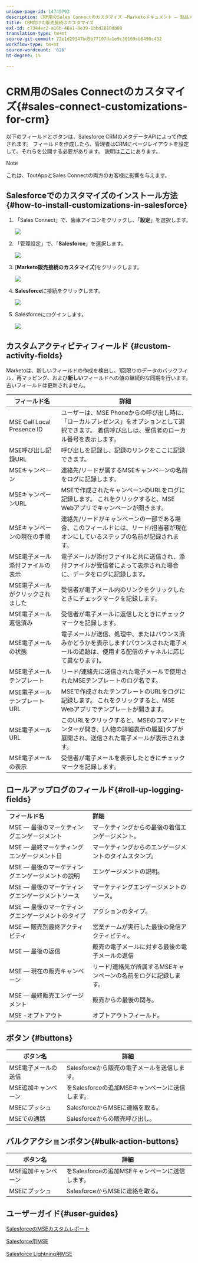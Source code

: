 ```yaml
---
unique-page-id: 14745793
description: CRM用のSales Connectのカスタマイズ —Marketoドキュメント — 製品ドキュメント
title: CRM向けの販売接続のカスタマイズ
exl-id: c7344ec2-a16b-48a1-8e39-1bbd2818db80
translation-type: tm+mt
source-git-commit: 72e1d29347bd5b77107da1e9c30169cb6490c432
workflow-type: tm+mt
source-wordcount: '626'
ht-degree: 1%

---
```


# CRM用のSales Connectのカスタマイズ{#sales-connect-customizations-for-crm}

以下のフィールドとボタンは、Salesforce CRMのメタデータAPIによって作成されます。 フィールドを作成したら、管理者はCRMにページレイアウトを設定して、それらを公開する必要があります。 説明は[ここ](https://docs.marketo.com/display/docs/assets/marketo-sales-engage-for-salesforce-installation-and-success-guide.pdf)にあります。

>[!NOTE]
>
>これは、ToutAppとSales Connectの両方のお客様に影響を与えます。

## Salesforceでのカスタマイズのインストール方法{#how-to-install-customizations-in-salesforce}

1. 「Sales Connect」で、歯車アイコンをクリックし、「**設定**」を選択します。

   ![](assets/one.png)

1. 「管理設定」で、「**Salesforce**」を選択します。

   ![](assets/two.png)

1. [**Marketo販売接続のカスタマイズ**]をクリックします。

   ![](assets/three.png)

1. **Salesforce**&#x200B;に接続をクリックします。

   ![](assets/four.png)

1. Salesforceにログインします。

   ![](assets/five.png)

## カスタムアクティビティフィールド {#custom-activity-fields}

Marketoは、新しいフィールドの作成を検出し、1回限りのデータのバックフィル、再マッピング、および&#x200B;**新しい**&#x200B;フィールドへの値の継続的な同期を行います。 古いフィールドは更新されません。

| **フィールド名** | **詳細** |
|---|---|
| MSE Call Local Presence ID | ユーザーは、MSE Phoneからの呼び出し時に、「ローカルプレゼンス」をオプションとして選択できます。 着信呼び出しは、受信者のローカル番号を表示します。 |
| MSE呼び出し記録URL | 呼び出しを記録し、記録のリンクをここに記録できます。 |
| MSEキャンペーン | 連絡先/リードが属するMSEキャンペーンの名前をログに記録します。 |
| MSEキャンペーンURL | MSEで作成されたキャンペーンのURLをログに記録します。 これをクリックすると、MSE Webアプリでキャンペーンが開きます。 |
| MSEキャンペーンの現在の手順 | 連絡先/リードがキャンペーンの一部である場合、このフィールドには、リード/担当者が現在オンにしているステップの名前が記録されます。 |
| MSE電子メール添付ファイルの表示 | 電子メールが添付ファイルと共に送信され、添付ファイルが受信者によって表示された場合に、データをログに記録します。 |
| MSE電子メールがクリックされました | 受信者が電子メール内のリンクをクリックしたときにチェックマークを記録します。 |
| MSE電子メール返信済み | 受信者が電子メールに返信したときにチェックマークを記録します。 |
| MSE電子メールの状態 | 電子メールが送信、処理中、またはバウンス済みかどうかを表示します(バウンスされた電子メールの追跡は、使用する配信のチャネルに応じて異なります)。 |
| MSE電子メールテンプレート | リード/連絡先に送信された電子メールで使用されたMSEテンプレートのログ名です。 |
| MSE電子メールテンプレートURL | MSEで作成されたテンプレートのURLをログに記録します。 これをクリックすると、MSE Webアプリでテンプレートが開きます。 |
| MSE電子メールURL | このURLをクリックすると、MSEのコマンドセンターが開き、[人物の詳細表示の履歴]タブが展開され、送信された電子メールが表示されます。 |
| MSE電子メールの表示 | 受信者が電子メールを表示したときにチェックマークを記録します。 |

## ロールアップログのフィールド{#roll-up-logging-fields}

<table> 
 <colgroup> 
  <col> 
  <col> 
 </colgroup> 
 <tbody> 
  <tr> 
   <td><strong>フィールド名</strong></td> 
   <td><strong>詳細</strong></td> 
  </tr> 
  <tr> 
   <td>MSE — 最後のマーケティングエンゲージメント</td> 
   <td>マーケティングからの最後の着信エンゲージメント。 </td> 
  </tr> 
  <tr> 
   <td>MSE — 最終マーケティングエンゲージメント日</td> 
   <td>マーケティングからのエンゲージメントのタイムスタンプ。</td> 
  </tr> 
  <tr> 
   <td>MSE — 最後のマーケティングエンゲージメントの説明</td> 
   <td>エンゲージメントの説明。</td> 
  </tr> 
  <tr> 
   <td>MSE — 最後のマーケティングエンゲージメントソース</td> 
   <td>マーケティングエンゲージメントのソース。</td> 
  </tr> 
  <tr> 
   <td colspan="1">MSE — 最後のマーケティングエンゲージメントのタイプ</td> 
   <td colspan="1">アクションのタイプ。</td> 
  </tr> 
  <tr> 
   <td colspan="1">MSE — 販売別最終アクティビティ<br></td> 
   <td colspan="1">営業チームが実行した最後の発信アクティビティ。</td> 
  </tr> 
  <tr> 
   <td colspan="1">MSE — 最後の返信</td> 
   <td colspan="1">販売の電子メールに対する最後の電子メールの返信</td> 
  </tr> 
  <tr> 
   <td colspan="1">MSE — 現在の販売キャンペーン</td> 
   <td colspan="1">リード/連絡先が所属するMSEキャンペーンの名前をログに記録します。</td> 
  </tr> 
  <tr> 
   <td colspan="1">MSE — 最終販売エンゲージメント</td> 
   <td colspan="1">販売からの最後の関与。 </td> 
  </tr> 
  <tr> 
   <td colspan="1">MSE -オプトアウト</td> 
   <td colspan="1">オプトアウトフィールド。</td> 
  </tr> 
 </tbody> 
</table>

## ボタン {#buttons}

| **ボタン名** | **詳細** |
|---|---|
| MSE電子メールの送信 | Salesforceから販売の電子メールを送信します。 |
| MSE追加キャンペーン | をSalesforceの追加MSEキャンペーンに送信します。 |
| MSEにプッシュ | SalesforceからMSEに連絡を取る。 |
| MSEでの通話 | Salesforceからの販売呼び出し。 |

## バルクアクションボタン{#bulk-action-buttons}

| **ボタン名** | **詳細** |
|---|---|
| MSE追加キャンペーン | をSalesforceの追加MSEキャンペーンに送信します。 |
| MSEにプッシュ | SalesforceからMSEに連絡を取る。 |

## ユーザーガイド{#user-guides}

[SalesforceのMSEカスタムレポート](https://docs.marketo.com/display/docs/assets/mse-custom-reports-in-sf.docx)

[Salesforce用MSE](https://docs.marketo.com/display/docs/assets/mse-for-sf-classic.pdf)

[Salesforce Lightning用MSE](https://s3.amazonaws.com/tout-user-store/salesforce/assets/SF+Guide+for+Lightning.pdf)
